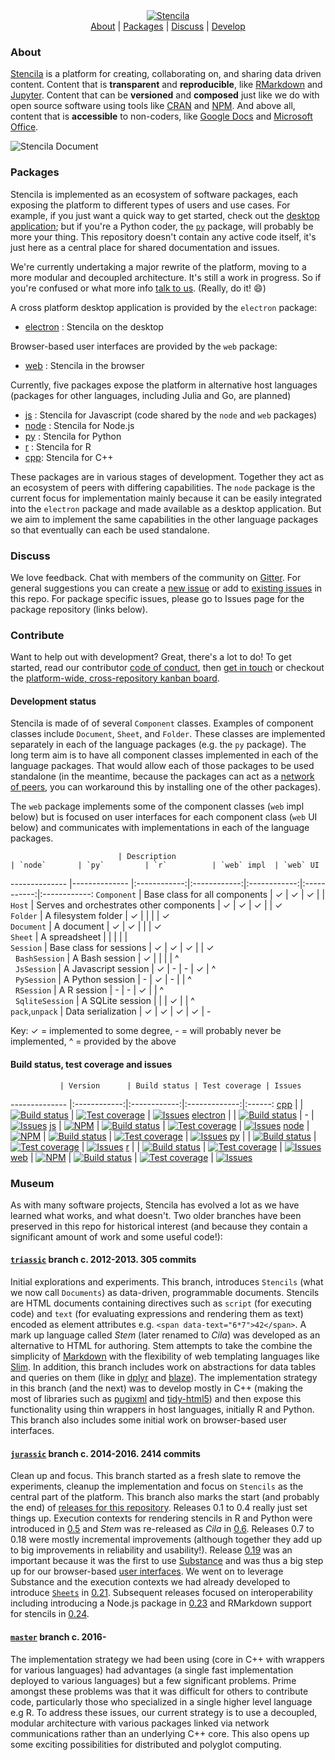 <div align="center">
	<a href="https://stenci.la/about">
		<img src="https://raw.githubusercontent.com/stencila/stencila/master/images/logo-name.png" alt="Stencila">
	</a>
	<br>
	<a href="#about">About</a>&nbsp;|&nbsp;<a href="#packages">Packages</a>&nbsp;|&nbsp;<a href="#discuss">Discuss</a>&nbsp;|&nbsp;<a href="#develop">Develop</a>
	<br>
</div>

### About

[Stencila](http://stenci.la) is a platform for creating, collaborating on, and sharing data driven content. Content that is **transparent** and **reproducible**, like [RMarkdown](https://github.com/rstudio/rmarkdown) and [Jupyter](http://jupyter.org/). Content that can be **versioned** and **composed** just like we do with open source software using tools like [CRAN](https://cran.r-project.org/web/packages/available_packages_by_name.html) and [NPM](https://www.npmjs.com/). And above all, content that is **accessible** to non-coders, like [Google Docs](https://en.wikipedia.org/wiki/Google_Docs,_Sheets_and_Slides) and [Microsoft Office](https://en.wikipedia.org/wiki/Microsoft_Office).

<img src="https://raw.githubusercontent.com/stencila/stencila/master/images/document-screenshot.png" alt="Stencila Document">

### Packages

Stencila is implemented as an ecosystem of software packages, each exposing the platform to different types of users and use cases. For example, if you just want a quick way to get started, check out the [desktop application](https://github.com/stencila/electron); but if you're a Python coder, the [`py`](https://github.com/stencila/py) package, will probably be more your thing. This repository doesn't contain any active code itself, it's just here as a central place for shared documentation and issues.

We're currently undertaking a major rewrite of the platform, moving to a more modular and decoupled architecture. It's still a work in progress. So if you're confused or what more info [talk to us](https://gitter.im/stencila/stencila). (Really, do it! :smile:)

A cross platform desktop application is provided by the `electron` package:

- [electron](https://github.com/stencila/electron) : Stencila on the desktop

Browser-based user interfaces are provided by the `web` package: 

- [web](https://github.com/stencila/web) : Stencila in the browser

Currently, five packages expose the platform in alternative host languages (packages for other languages, including Julia and Go, are planned)

- [js](https://github.com/stencila/js) : Stencila for Javascript (code shared by the `node` and `web` packages)
- [node](https://github.com/stencila/node) : Stencila for Node.js
- [py](https://github.com/stencila/py) : Stencila for Python
- [r](https://github.com/stencila/r) : Stencila for R
- [cpp](https://github.com/stencila/cpp): Stencila for C++

These packages are in various stages of development. Together they act as an ecosystem of peers with differing capabilities. The `node` package is the current focus for implementation mainly because it can be easily integrated into the `electron` package and made available as a desktop application. But we aim to implement the same capabilities in the other language packages so that eventually can each be used standalone.

### Discuss

We love feedback. Chat with members of the community on [Gitter](https://gitter.im/stencila/stencila). For general suggestions you can create a [new issue](issues/new) or add to [existing issues](stencila/issues) in this repo. For package specific issues, please go to Issues page for the package repository (links below). 

### Contribute

Want to help out with development? Great, there's a lot to do! To get started, read our contributor [code of conduct](CONDUCT.md), then [get in touch](https://gitter.im/stencila/stencila) or checkout the [platform-wide, cross-repository kanban board](https://github.com/orgs/stencila/projects/1).

#### Development status

Stencila is made of of several `Component` classes. Examples of component classes include `Document`, `Sheet`, and `Folder`. These classes are implemented separately in each of the language packages (e.g. the `py` package). The long term aim is to have all component classes implemented in each of the language packages. That would allow each of those packages to be used standalone (in the meantime, because the packages can act as a [network of peers](http://blog.stenci.la/diverse-peers/), you can workaround this by installing one of the other packages). 

The `web` package implements some of the component classes (`web` impl below) but is focused on user interfaces for each component class (`web` UI below) and communicates with implementations in each of the language packages.

                            | Description                                   | `node`       | `py`         | `r`          | `web` impl  | `web` UI         
--------------              |--------------                                 |:------------:|:------------:|:------------:|:-----------:|:------------:
`Component`                 | Base class for all components					| ✓            | ✓            | ✓            |             |
`Host`                      | Serves and orchestrates other components      | ✓            | ✓            | ✓            |             | ✓            
`Folder`                    | A filesystem folder                           | ✓            |              |              |             | ✓            
`Document`                  | A document                                    | ✓            | ✓            |              |             | ✓            
`Sheet`                     | A spreadsheet                                 |              |              |              |             |             
`Session`                   | Base class for sessions                       | ✓            | ✓            | ✓            |             | ✓            
&nbsp;&nbsp;`BashSession`   | A Bash session                                | ✓            |              |              |             | ^            
&nbsp;&nbsp;`JsSession`     | A Javascript session                          | ✓            | -            | -            | ✓           | ^            
&nbsp;&nbsp;`PySession`     | A Python session                              | -            | ✓            | -            |             | ^            
&nbsp;&nbsp;`RSession`      | A R session                                   | -            | -            | ✓            |             | ^            
&nbsp;&nbsp;`SqliteSession` | A SQLite session                              |              |              | ✓            |             | ^            
`pack`,`unpack`             | Data serialization                            | ✓            | ✓            | ✓            | ✓           | -          

Key: ✓ = implemented to some degree, - = will probably never be implemented, ^ = provided by the above


#### Build status, test coverage and issues

               | Version      | Build status | Test coverage | Issues
-------------- |:------------:|:------------:|:-------------:|:------:
[cpp](https://github.com/stencila/cpp) | | [![Build status](https://travis-ci.org/stencila/cpp.svg?branch=master)](https://travis-ci.org/stencila/cpp) | [![Test coverage](https://codecov.io/gh/stencila/cpp/branch/master/graph/badge.svg)](https://codecov.io/gh/stencila/cpp) | [![Issues](http://img.shields.io/github/issues/stencila/cpp.svg)]( https://github.com/stencila/cpp/issues )
[electron](https://github.com/stencila/electron) | | [![Build status](https://travis-ci.org/stencila/electron.svg?branch=master)](https://travis-ci.org/stencila/electron) | - | [![Issues](http://img.shields.io/github/issues/stencila/electron.svg)]( https://github.com/stencila/electron/issues )
[js](https://github.com/stencila/js) | [![NPM](http://img.shields.io/npm/v/stencila-js.svg?style=flat)](https://www.npmjs.com/package/stencila-js) | [![Build status](https://travis-ci.org/stencila/js.svg?branch=master)](https://travis-ci.org/stencila/js) | [![Test coverage](https://codecov.io/gh/stencila/js/branch/master/graph/badge.svg)](https://codecov.io/gh/stencila/js) | [![Issues](http://img.shields.io/github/issues/stencila/js.svg)]( https://github.com/stencila/js/issues )
[node](https://github.com/stencila/node) | [![NPM](http://img.shields.io/npm/v/stencila.svg?style=flat)](https://www.npmjs.com/package/stencila) | [![Build status](https://travis-ci.org/stencila/node.svg?branch=master)](https://travis-ci.org/stencila/node) | [![Test coverage](https://codecov.io/gh/stencila/node/branch/master/graph/badge.svg)](https://codecov.io/gh/stencila/node) | [![Issues](http://img.shields.io/github/issues/stencila/node.svg)]( https://github.com/stencila/node/issues )
[py](https://github.com/stencila/py) | | [![Build status](https://travis-ci.org/stencila/py.svg?branch=master)](https://travis-ci.org/stencila/py) | [![Test coverage](https://codecov.io/gh/stencila/py/branch/master/graph/badge.svg)](https://codecov.io/gh/stencila/py) | [![Issues](http://img.shields.io/github/issues/stencila/py.svg)]( https://github.com/stencila/py/issues )
[r](https://github.com/stencila/r) | | [![Build status](https://travis-ci.org/stencila/r.svg?branch=master)](https://travis-ci.org/stencila/r) | [![Test coverage](https://codecov.io/gh/stencila/r/branch/master/graph/badge.svg)](https://codecov.io/gh/stencila/r) | [![Issues](http://img.shields.io/github/issues/stencila/r.svg)]( https://github.com/stencila/r/issues )
[web](https://github.com/stencila/web) | [![NPM](http://img.shields.io/npm/v/stencila-web.svg?style=flat)](https://www.npmjs.com/package/stencila-web) | [![Build status](https://travis-ci.org/stencila/web.svg?branch=master)](https://travis-ci.org/stencila/web) | [![Test coverage](https://codecov.io/gh/stencila/web/branch/master/graph/badge.svg)](https://codecov.io/gh/stencila/web) | [![Issues](http://img.shields.io/github/issues/stencila/web.svg)]( https://github.com/stencila/web/issues )


### Museum

As with many software projects, Stencila has evolved a lot as we have learned what works, and what doesn't. Two older branches have been preserved in this repo for historical interest (and because they contain a significant amount of work and some useful code!):

#### [`triassic`](https://github.com/stencila/stencila/tree/triassic) branch c. 2012-2013. 305 commits

Initial explorations and experiments. This branch, introduces `Stencils` (what we now call `Documents`) as data-driven, programmable documents. Stencils are HTML documents containing directives such as `script` (for executing code) and `text` (for evaluating expressions and rendering them as text) encoded as element attributes e.g. `<span data-text="6*7">42</span>`. A mark up language called *Stem* (later renamed to *Cila*) was developed as an alternative to HTML for authoring. Stem attempts to take the combine the simplicity of [Markdown](https://daringfireball.net/projects/markdown/) with the flexibility of web templating languages like [Slim](http://slim-lang.com/).  In addition, this branch includes work on abstractions for data tables and queries on them (like in [dplyr](https://cran.rstudio.com/web/packages/dplyr/vignettes/introduction.html) and [blaze](http://blaze.readthedocs.io/en/latest/index.html)). The implementation strategy in this branch (and the next) was to develop mostly in C++ (making the most of libraries such as [pugixml](http://pugixml.org/) and [tidy-html5](https://github.com/htacg/tidy-html5)) and then expose this functionality using thin wrappers in host languages, initially R and Python. This branch also includes some initial work on browser-based user interfaces. 

#### [`jurassic`](https://github.com/stencila/stencila/tree/jurassic) branch c. 2014-2016. 2414 commits

Clean up and focus. This branch started as a fresh slate to remove the experiments, cleanup the implementation and focus on `Stencils` as the central part of the platform. This branch also marks the start (and probably the end) of [releases for this repository](https://github.com/stencila/stencila/releases). Releases 0.1 to 0.4 really just set things up. Execution contexts for rendering stencils in R and Python were introduced in [0.5](https://github.com/stencila/stencila/releases/tag/0.5) and *Stem* was re-released as *Cila* in [0.6](https://github.com/stencila/stencila/releases/tag/0.6). Releases 0.7 to 0.18 were mostly incremental improvements (although together they add up to big improvements in reliability and usability!). Release [0.19](https://github.com/stencila/stencila/releases/tag/0.19) was an important because it was the first to use [Substance](http://substance.io) and was thus a big step up for our browser-based [user interfaces](https://twitter.com/_substance/status/661440688211501056). We went on to leverage Substance and the execution contexts we had already developed to introduce [`Sheets`](https://stenci.la/stencila/blog/introducing-sheets/) in [0.21](https://github.com/stencila/stencila/releases/tag/0.21). Subsequent releases focused on interoperability including introducing a Node.js package in [0.23](https://github.com/stencila/stencila/releases/tag/0.23) and RMarkdown support for stencils in [0.24](https://github.com/stencila/stencila/releases/tag/0.24).

#### [`master`](https://github.com/stencila/stencila/tree/master) branch c. 2016-

The implementation strategy we had been using (core in C++ with wrappers for various languages) had advantages (a single fast implementation deployed to various languages) but a few significant problems. Prime amongst these problems was that it was difficult for others to contribute code, particularly those who specialized in a single higher level language e.g R. To address these issues, our current strategy is to use a decoupled, modular architecture with various packages linked via network communications rather than an underlying C++ core. This also opens up some exciting possibilities for distributed and polyglot computing.

